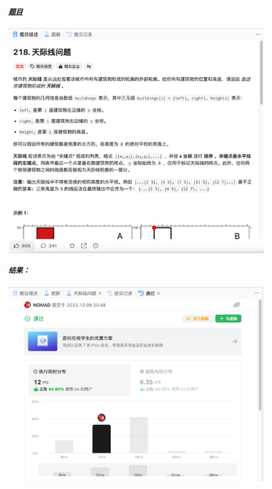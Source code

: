 ##### [题目](https://leetcode.cn/problems/the-skyline-problem/description/)
![pic](img.png)
##### 结果：
![pic](result.png)